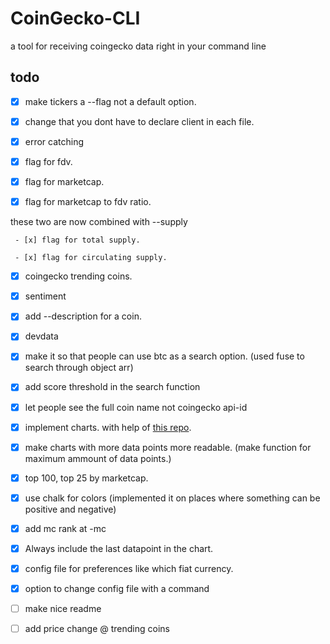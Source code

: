 # CoinGecko-CLI

a tool for receiving coingecko data right in your command line

## todo

- [x] make tickers a --flag not a default option.

- [x] change that you dont have to declare client in each file.

- [x] error catching

- [x] flag for fdv.

- [x] flag for marketcap.

- [x] flag for marketcap to fdv ratio.

these two are now combined with --supply

     - [x] flag for total supply.

     - [x] flag for circulating supply. 

- [x] coingecko trending coins.

- [x] sentiment

- [x] add --description for a coin.

- [x] devdata

- [x] make it so that people can use btc as a search option. (used fuse to search through object arr)

- [x] add score threshold in the search function

- [x] let people see the full coin name not coingecko api-id

- [x] implement charts. with help of [this repo](https://github.com/kroitor/asciichart).

- [x] make charts with more data points more readable. (make function for maximum ammount of data points.)

- [x] top 100, top 25 by marketcap.

- [x] use chalk for colors (implemented it on places where something can be positive and negative)

- [x] add mc rank at -mc

- [x] Always include the last datapoint in the chart.

- [x] config file for preferences like which fiat currency.
- [x] option to change config file with a command

- [ ] make nice readme

- [ ] add price change @ trending coins
